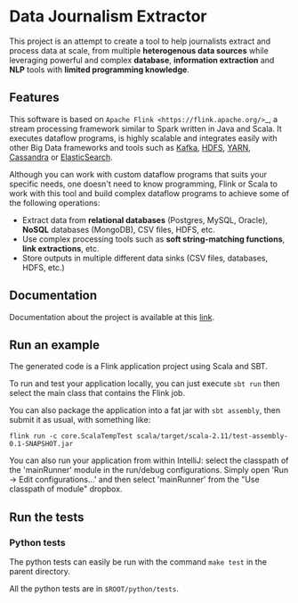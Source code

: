 # Data Journalism Extractor

This project is an attempt to create a tool to help journalists extract and process
data at scale, from multiple **heterogenous data sources** while leveraging
powerful and complex **database**, **information extraction** and **NLP** tools with
**limited programming knowledge**.

## Features

This software is based on `Apache Flink <https://flink.apache.org/>`_, a stream processing
framework similar to Spark written in Java and Scala.
It executes dataflow programs, is highly scalable and integrates easily with other Big Data
frameworks and tools such as [Kafka](https://kafka.apache.org/), [HDFS](https://hadoop.apache.org/),
[YARN](https://hadoop.apache.org/docs/current/hadoop-yarn/hadoop-yarn-site/YARN.html),
[Cassandra](https://cassandra.apache.org/) or [ElasticSearch](https://www.elastic.co/).

Although you can work with custom dataflow programs that suits your specific needs,
one doesn't need to know programming, Flink or Scala to work with this tool and build complex
dataflow programs to achieve some of the following operations:

* Extract data from **relational databases** (Postgres, MySQL, Oracle), **NoSQL** databases
  (MongoDB), CSV files, HDFS, etc.
* Use complex processing tools such as **soft string-matching functions**, **link extractions**, etc.
* Store outputs in multiple different data sinks (CSV files, databases, HDFS, etc.)

## Documentation

Documentation about the project is available at this
[link](https://data-journalism-extractor.readthedocs.io/en/latest/).

## Run an example

The generated code is a Flink application project using Scala and SBT.

To run and test your application locally, you can just execute `sbt run` then select the main class
that contains the Flink job.

You can also package the application into a fat jar with `sbt assembly`, then submit it as usual, with something like:

```[bash]
flink run -c core.ScalaTempTest scala/target/scala-2.11/test-assembly-0.1-SNAPSHOT.jar
```

You can also run your application from within IntelliJ:  select the classpath of the 'mainRunner' module in the run/debug configurations.
Simply open 'Run -> Edit configurations...' and then select 'mainRunner' from the "Use classpath of module" dropbox.

## Run the tests

### Python tests

The python tests can easily be run with the command `make test` in the parent directory.

All the python tests are in `$ROOT/python/tests`.
